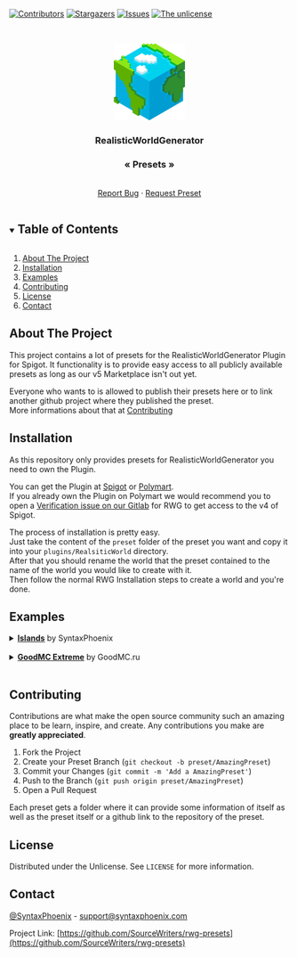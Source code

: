 <!--
*** Thanks for checking out the Best-README-Template. If you have a suggestion
*** that would make this better, please fork the RealisticWorldGenerator Presets and create a pull request
*** or simply open an issue with the tag "enhancement".
*** Thanks again! Now go create something AMAZING! :D
***
***
***
*** To avoid retyping too much info. Do a search and replace for the following:
*** SourceWriters, RealisticWorldGenerator Presets, twitter_handle, email, RealisticWorldGenerator Presets, project_description
-->



<!-- PROJECT SHIELDS -->
<!--
*** I'm using markdown "reference style" links for readability.
*** Reference links are enclosed in brackets [ ] instead of parentheses ( ).
*** See the bottom of this document for the declaration of the reference variables
*** for contributors-url, forks-url, etc. This is an optional, concise syntax you may use.
*** https://www.markdownguide.org/basic-syntax/#reference-style-links
-->
[![Contributors][contributors-shield]][contributors-url]
[![Stargazers][stars-shield]][stars-url]
[![Issues][issues-shield]][issues-url]
[![The unlicense][license-shield]][license-url]



<!-- PROJECT LOGO -->
<br />
<p align="center">
  <a href="https://github.com/SourceWriters/rwg-presets">
    <img src="images/logo.png" alt="Logo" width="128" height="138">
  </a>

  <h3 align="center">RealisticWorldGenerator</h3>
  <h3 align="center">« Presets »</h3>

  <p align="center">
    <!-- TODO: project_description -->
    <br />
    <a href="https://github.com/SourceWriters/rwg-presets/issues/new?labels=bug&title=[Repository]%20Bug%20found">Report Bug</a>
    ·
    <a href="https://github.com/SourceWriters/rwg-presets/issues/new?labels=enhancement&title=Preset%20request">Request Preset</a>
  </p>
</p>



<!-- TABLE OF CONTENTS -->
<details open="open">
  <summary><h2 style="display: inline-block">Table of Contents</h2></summary>
  <ol>
    <li><a href="#about-the-project">About The Project</a></li>
    <li><a href="#installation">Installation</a></li>
    <li><a href="#examples">Examples</a></li>
    <li><a href="#contributing">Contributing</a></li>
    <li><a href="#license">License</a></li>
    <li><a href="#contact">Contact</a></li>
  </ol>
</details>


<!-- GETTING STARTED -->
## About The Project
This project contains a lot of presets for the RealisticWorldGenerator Plugin for Spigot. It functionality is to provide easy access to all publicly available presets as long as our v5 Marketplace isn't out yet. 

Everyone who wants to is allowed to publish their presets here or to link another github project where they published the preset. <br />
More informations about that at <a href="#constributing">Contributing</a>

<!-- INSTALLATION -->
## Installation
As this repository only provides presets for RealisticWorldGenerator you need to own the Plugin.

You can get the Plugin at [Spigot][rwg-spigot-url] or [Polymart][rwg-polymart-url]. <br />
If you already own the Plugin on Polymart we would recommend you to open a [Verification issue on our Gitlab][rwg-issue-url] for RWG to get access to the v4 of Spigot.

The process of installation is pretty easy. <br />
Just take the content of the `preset` folder of the preset you want and copy it into your `plugins/RealsiticWorld` directory. <br />
After that you should rename the world that the preset contained to the name of the world you would like to create with it. <br />
Then follow the normal RWG Installation steps to create a world and you're done.

<!-- CONTRIBUTING -->
## Examples

<details>
  <summary><a href="Islands"><strong>Islands</strong></a> by SyntaxPhoenix</summary>
  <img src="Islands/images/Island.jpg">
</details>
<br />

<details>
  <summary><a href="GoodMCExtreme"><strong>GoodMC Extreme</strong></a> by GoodMC.ru</summary>
  <img src="GoodMCExtreme/images/Taiga.jpg" />
  <br />
  <img src="GoodMCExtreme/images/SnowyTaiga.jpg" />
  <br />
  <img src="GoodMCExtreme/images/IceSpikes.jpg" />
</details>
<br />

<!-- CONTRIBUTING -->
## Contributing

Contributions are what make the open source community such an amazing place to be learn, inspire, and create. Any contributions you make are **greatly appreciated**.

1. Fork the Project
2. Create your Preset Branch (`git checkout -b preset/AmazingPreset`)
3. Commit your Changes (`git commit -m 'Add a AmazingPreset'`)
4. Push to the Branch (`git push origin preset/AmazingPreset`)
5. Open a Pull Request

Each preset gets a folder where it can provide some information of itself as well as the preset itself or a github link to the repository of the preset.


<!-- LICENSE -->
## License

Distributed under the Unlicense. See `LICENSE` for more information.



<!-- CONTACT -->
## Contact

[@SyntaxPhoenix](https://twitter.com/SyntaxPhoenix) - support@syntaxphoenix.com

Project Link: [https://github.com/SourceWriters/rwg-presets](https://github.com/SourceWriters/rwg-presets)





<!-- MARKDOWN LINKS & IMAGES -->
<!-- https://www.markdownguide.org/basic-syntax/#reference-style-links -->
[contributors-shield]: https://img.shields.io/github/contributors/SourceWriters/rwg-presets.svg?style=flat-square
[contributors-url]: https://github.com/SourceWriters/rwg-presets/graphs/contributors
[stars-shield]: https://img.shields.io/github/stars/SourceWriters/rwg-presets.svg?style=flat-square
[stars-url]: https://github.com/SourceWriters/rwg-presets/stargazers
[issues-shield]: https://img.shields.io/github/issues/SourceWriters/rwg-presets.svg?style=flat-square
[issues-url]: https://github.com/SourceWriters/rwg-presets/issues
[license-shield]: https://img.shields.io/github/license/SourceWriters/rwg-presets.svg?style=flat-square
[license-url]: https://github.com/SourceWriters/rwg-presets/blob/master/LICENSE

[rwg-issue-url]: https://gitlab.com/SyntaxPhoenix/RealisticWorldApi/-/issues
[rwg-spigot-url]: https://www.spigotmc.org/resources/1-8-1-16-5-realisticworldgenerator.15905/
[rwg-polymart-url]: https://polymart.org/resource/realistic-world-generator.124/
